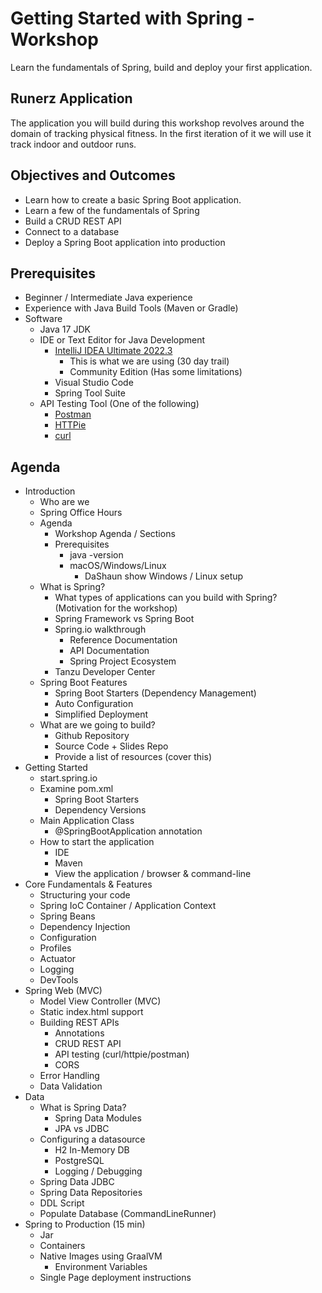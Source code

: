 # Getting Started with Spring - Workshop

Learn the fundamentals of Spring, build and deploy your first application.

## Runerz Application

The application you will build during this workshop revolves around the domain of tracking physical fitness. In the first
iteration of it we will use it track indoor and outdoor runs.

## Objectives and Outcomes

- Learn how to create a basic Spring Boot application.
- Learn a few of the fundamentals of Spring
- Build a CRUD REST API
- Connect to a database
- Deploy a Spring Boot application into production

## Prerequisites

- Beginner / Intermediate Java experience
- Experience with Java Build Tools (Maven or Gradle)
- Software
  - Java 17 JDK
  - IDE or Text Editor for Java Development
    - [IntelliJ IDEA Ultimate 2022.3](https://www.jetbrains.com/idea/download/)
      - This is what we are using (30 day trail)
      - Community Edition (Has some limitations)
    - Visual Studio Code
    - Spring Tool Suite
  - API Testing Tool (One of the following)
    - [Postman](https://www.postman.com/product/rest-client/)
    - [HTTPie](https://httpie.io/)
    - [curl](https://curl.se/)

## Agenda

- Introduction
  - Who are we
  - Spring Office Hours
  - Agenda
    - Workshop Agenda / Sections
    - Prerequisites
      - java -version
      - macOS/Windows/Linux
        - DaShaun show Windows / Linux setup
  - What is Spring?
    - What types of applications can you build with Spring? (Motivation for the workshop)
    - Spring Framework vs Spring Boot
    - Spring.io walkthrough
      - Reference Documentation
      - API Documentation
      - Spring Project Ecosystem
    - Tanzu Developer Center
  - Spring Boot Features
    - Spring Boot Starters (Dependency Management)
    - Auto Configuration
    - Simplified Deployment
  - What are we going to build?
    - Github Repository
    - Source Code + Slides Repo
    - Provide a list of resources (cover this)
- Getting Started
  - start.spring.io
  - Examine pom.xml
    - Spring Boot Starters
    - Dependency Versions
  - Main Application Class
    - @SpringBootApplication annotation
  - How to start the application
    - IDE
    - Maven
    - View the application / browser & command-line
- Core Fundamentals & Features
  - Structuring your code
  - Spring IoC Container / Application Context
  - Spring Beans
  - Dependency Injection
  - Configuration
  - Profiles
  - Actuator
  - Logging
  - DevTools
- Spring Web (MVC)
  - Model View Controller (MVC)
  - Static index.html support
  - Building REST APIs
    - Annotations
    - CRUD REST API
    - API testing (curl/httpie/postman)
    - CORS
  - Error Handling
  - Data Validation
- Data
  - What is Spring Data?
    - Spring Data Modules
    - JPA vs JDBC
  - Configuring a datasource
    - H2 In-Memory DB
    - PostgreSQL
    - Logging / Debugging
  - Spring Data JDBC
  - Spring Data Repositories
  - DDL Script
  - Populate Database (CommandLineRunner)
- Spring to Production (15 min)
  - Jar
  - Containers
  - Native Images using GraalVM
    - Environment Variables
  - Single Page deployment instructions
